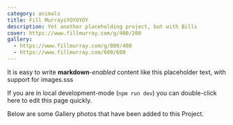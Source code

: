 ```yaml
---
category: animals
title: Fill MurraysYOYOYOY
description: Yet another placeholding project, but with Bills
cover: https://www.fillmurray.com/g/400/200
gallery:
  - https://www.fillmurray.com/g/800/400
  - https://www.fillmurray.com/600/600
---
```

It is easy to write **markdown**-*enabled* content like this placeholder text, with support for images.sss

If you are in local development-mode (`npm run dev`) you can double-click here to edit this page quickly.

Below are some Gallery photos that have been added to this Project.